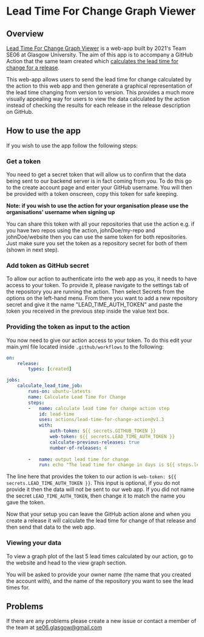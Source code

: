 # Lead Time For Change Graph Viewer

## Overview

[Lead Time For Change Graph Viewer](https://se06-website.web.app/) is a web-app built by 2021's Team SE06 at Glasgow University.
The aim of this app is to accompany a GitHub Action that the same team created which [calculates the
lead time for change for a release](https://github.com/marketplace/actions/calculate-lead-time-for-change).

This web-app allows users to send the lead time for change calculated by the action to this web app 
and then generate a graphical representation of the lead time changing from version to version.
This provides a much more visually appealing way for users to view the data calculated by the action
instead of checking the results for each release in the release description on GitHub.

## How to use the app

If you wish to use the app follow the following steps:

### Get a token

You need to get a secret token that will allow us to confirm that the data being sent to our backend
server is in fact coming from you. To do this go to the create account page and enter your GitHub
username. You will then be provided with a token onscreen, copy this token for safe keeping.

**Note: if you wish to use the action for your organisation please use the organisations' username
when signing up**

You can share this token with all your repositories that use the action e.g. if you have two repos
using the action, johnDoe/my-repo and johnDoe/website then you can use the same token for both
repositories. Just make sure you set the token as a repository secret for both of them (shown in 
next step).

### Add token as GitHub secret

To allow our action to authenticate into the web app as you, it needs to have access to your token.
To provide it, please navigate to the settings tab of the repository you are running the action.
Then select Secrets from the options on the left-hand menu. From there you want to add a new
repository secret and give it the name "LEAD_TIME_AUTH_TOKEN" and paste the token you received
in the previous step inside the value text box.

### Providing the token as input to the action

You now need to give our action access to your token. To do this edit your main.yml file located
inside `.github/workflows` to the following:

~~~yaml
on:
    release:
        types: [created]

jobs:
    calculate_lead_time_job:
        runs-on: ubuntu-latests
        name: Calculate Lead Time For Change
        steps:
        -   name: calculate lead time for change action step
            id: lead-time
            uses: actions/lead-time-for-change-action@v1.3
            with:
                auth-token: ${{ secrets.GITHUB_TOKEN }}
                web-token: ${{ secrets.LEAD_TIME_AUTH_TOKEN }}
                calculate-previous-releases: true
                number-of-releases: 4
                
        -   name: output lead time for change
            run: echo "The lead time for change in days is ${{ steps.lead-time.outputs.lead-time-for-change }}
~~~

The line here that provides the token to our action is `web-token: ${{ secrets.LEAD_TIME_AUTH_TOKEN }}`.
This input is optional, if you do not provide it then the data will not be sent to our web app.
If you did not name the secret `LEAD_TIME_AUTH_TOKEN`, then change it to match the name you gave the token.

Now that your setup you can leave the GitHub action alone and when you create a release it will
calculate the lead time for change of that release and then send that data to the web app.

### Viewing your data

To view a graph plot of the last 5 lead times calculated by our action, go to the website and 
head to the view graph section.

You will be asked to provide your owner name (the name that you created the account with), and the name
of the repository you want to see the lead times for.

## Problems

If there are any problems please create a new issue or contact a member of the team at se06.glasgow@gmail.com